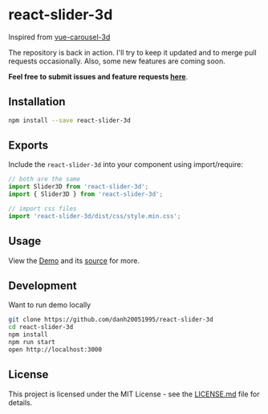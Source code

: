 # react-slider-3d

Inspired from [vue-carousel-3d](https://github.com/wlada/vue-carousel-3d)

The repository is back in action. I'll try to keep it updated and to merge pull requests occasionally. Also, some new features are coming soon.

**Feel free to submit issues and feature requests [here](https://github.com/danh20051995/react-slider-3d/issues)**.

## Installation

``` bash
npm install --save react-slider-3d
```

## Exports

Include the `react-slider-3d` into your component using import/require:

```js
// both are the same
import Slider3D from 'react-slider-3d';
import { Slider3D } from 'react-slider-3d';

// import css files
import 'react-slider-3d/dist/css/style.min.css';
```

## Usage

View the [Demo](https://react-slider-3d.vercel.app) and its
[source](https://github.com/danh20051995/react-slider-3d/blob/main/src/App.tsx) for more.

## Development

Want to run demo locally

```bash
git clone https://github.com/danh20051995/react-slider-3d
cd react-slider-3d
npm install
npm run start
open http://localhost:3000
```

## License

This project is licensed under the MIT License - see the [LICENSE.md](https://github.com/danh20051995/react-slider-3d/blob/main/LICENSE.md) file for details.
